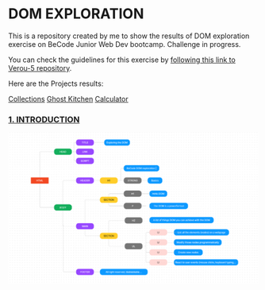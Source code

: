 # DOM EXPLORATION

This is a repository created by me to show the results of DOM exploration exercise on BeCode Junior Web Dev bootcamp. Challenge in progress.

You can check the guidelines for this exercise by [following this link to Verou-5 repository](https://github.com/becodeorg/GNT-Verou-5/tree/main/1.The-Field/11.DOM-exploration).

Here are the Projects results:

[Collections](https://scificollection.netlify.app/)
[Ghost Kitchen](https://saudadebraziliankitchen.netlify.app/)
[Calculator](https://eduarda-calculator.netlify.app/)

### [1. INTRODUCTION](https://github.com/becodeorg/GNT-Verou-5/tree/main/1.The-Field/11.DOM-exploration/1.Introduction)

<img src="images/DOMtree.png">

&nbsp;  
&nbsp;  

![]()

